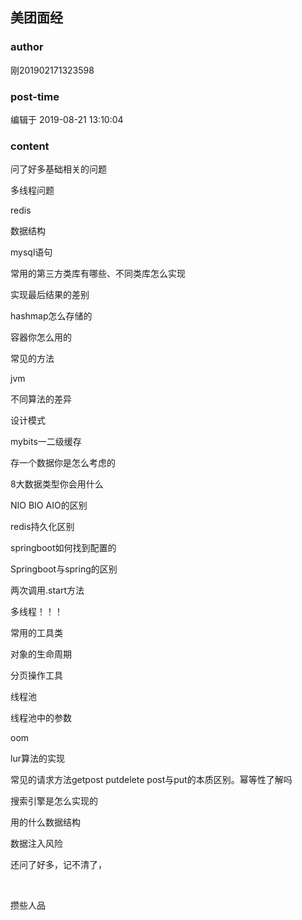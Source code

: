 ## 美团面经
### author 
刚201902171323598
### post-time 

编辑于  2019-08-21 13:10:04
### content 
<div class="post-topic-des nc-post-content">
 <p>
  问了好多基础相关的问题
 </p>
 <p>
  多线程问题
 </p>
 <p>
  redis
 </p>
 <p>
  数据结构
 </p>
 <p>
  mysql语句
 </p>
 <p>
  常用的第三方类库有哪些、不同类库怎么实现
 </p>
 <p>
  实现最后结果的差别
 </p>
 <p>
  hashmap怎么存储的
 </p>
 <p>
  容器你怎么用的
 </p>
 <p>
  常见的方法
 </p>
 <p>
  jvm
 </p>
 <p>
  不同算法的差异
 </p>
 <p>
  设计模式
 </p>
 <p>
  mybits一二级缓存
 </p>
 <p>
  存一个数据你是怎么考虑的
 </p>
 <p>
  8大数据类型你会用什么
 </p>
 <p>
  NIO BIO AIO的区别
 </p>
 <p>
  redis持久化区别
 </p>
 <p>
  springboot如何找到配置的
 </p>
 <p>
  Springboot与spring的区别
 </p>
 <p>
  两次调用.start方法
 </p>
 <p>
  多线程！！！
 </p>
 <p>
  常用的工具类
 </p>
 <p>
  对象的生命周期
 </p>
 <p>
  分页操作工具
 </p>
 <p>
  线程池
 </p>
 <p>
  线程池中的参数
 </p>
 <p>
  oom
 </p>
 <p>
  lur算法的实现
 </p>
 <p>
  常见的请求方法getpost putdelete post与put的本质区别。幂等性了解吗
 </p>
 <p>
  搜索引擎是怎么实现的
 </p>
 <p>
  用的什么数据结构
 </p>
 <p>
  数据注入风险
 </p>
 <p>
  还问了好多，记不清了，
 </p>
 <p>
  <br/>
 </p>
 <p>
  攒些人品
 </p>
</div>
